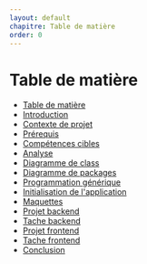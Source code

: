 ```yaml
---
layout: default
chapitre: Table de matière
order: 0
---
```


# Table de matière
- [Table de matière]()
- [Introduction](#introduction)
- [Contexte de projet](#contexte-de-projet)
- [Prérequis](#prérequis)
- [Compétences cibles](#compétences-cibles)
- [Analyse](#analyse)
- [Diagramme de class](#diagramme-de-class)
- [Diagramme de packages](#diagramme-de-packages)
- [Programmation générique](#programmation-générique)
- [Initialisation de l'application](#initialisation-de-lapplication)
- [Maquettes](#maquettes)
- [Projet backend](#projet-backend)
- [Tache backend](#tache-backend)
- [Projet frontend](#projet-frontend)
- [Tache frontend](#tache-frontend)
- [Conclusion](#conclusion)
  
<!-- new slide -->
